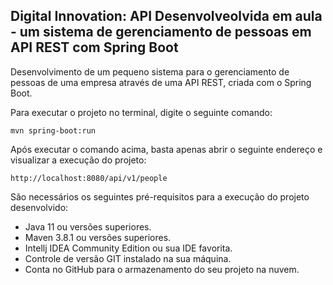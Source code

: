 <h2>Digital Innovation: API Desenvolveolvida em aula - um sistema de gerenciamento de pessoas em API REST com Spring Boot</h2>

Desenvolvimento de um pequeno sistema para o gerenciamento de pessoas de uma empresa através de uma API REST, criada com o Spring Boot.

Para executar o projeto no terminal, digite o seguinte comando:

```shell script
mvn spring-boot:run 
```

Após executar o comando acima, basta apenas abrir o seguinte endereço e visualizar a execução do projeto:

```
http://localhost:8080/api/v1/people
```


São necessários os seguintes pré-requisitos para a execução do projeto desenvolvido:

* Java 11 ou versões superiores.
* Maven 3.8.1 ou versões superiores.
* Intellj IDEA Community Edition ou sua IDE favorita.
* Controle de versão GIT instalado na sua máquina.
* Conta no GitHub para o armazenamento do seu projeto na nuvem.


